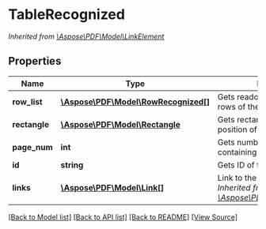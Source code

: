 ﻿# TableRecognized


*Inherited from [\Aspose\PDF\Model\LinkElement](LinkElement.md)*
## Properties
Name | Type | Description | Notes
------------ | ------------- | ------------- | -------------
**row_list** | [**\Aspose\PDF\Model\RowRecognized[]**](RowRecognized.md) | Gets readonly IList containing rows of the table | [optional]
**rectangle** | [**\Aspose\PDF\Model\Rectangle**](Rectangle.md) | Gets rectangle that describes position of the table on page | [optional]
**page_num** | **int** | Gets number of the page containing this table | [optional]
**id** | **string** | Gets ID of the table. | [optional]
**links** | [**\Aspose\PDF\Model\Link[]**](Link.md) | Link to the document.<br />*Inherited from [\Aspose\PDF\Model\LinkElement](LinkElement.md)* | [optional]

[[Back to Model list]](../README.md#documentation-for-models) [[Back to API list]](../README.md#documentation-for-api-endpoints) [[Back to README]](../README.md) [[View Source]](../src/Aspose/PDF/Model/TableRecognized.php)

